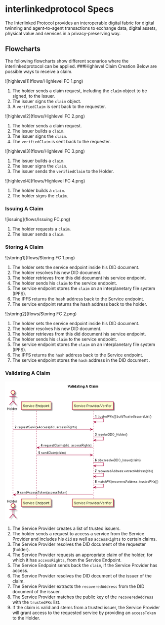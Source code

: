# interlinkedprotocol Specs
The Interlinked Protocol provides an interoperable digital fabric for digital twinning and agent-to-agent transactions to exchange data, digital assets, physical value and services in a privacy-preserving way.
## Flowcharts
The following flowcharts show different scenarios where the interlinkedprotocol can be applied.
###Highlevel Claim Creation
Below are possible ways to receive a claim.

![highlevel1](flows/Highlevel FC 1.png)
1. The holder sends a claim request, including the `claim` object to be signed, to the Issuer.
2. The issuer signs the `claim` object.
3. A `verifiedClaim` is sent back to the requester.

![highlevel2](flows/Highlevel FC 2.png)
1. The holder sends a claim request.
2. The issuer builds a `claim`.
3. The issuer signs the `claim`.
4. The `verifiedClaim` is sent back to the requester.

![highlevel3](flows/Highlevel FC 3.png)
1. The issuer builds a `claim`.
2. The issuer signs the `claim`.
3. The issuer sends the `verifiedClaim` to the Holder.

![highlevel4](flows/Highlevel FC 4.png)
1. The holder builds a `claim`.
2. The holder signs the `claim`.
### Issuing A Claim

![issuing](flows/Issuing FC.png)
1. The holder requests a `claim`.
2. The issuer sends a `claim`.
### Storing A Claim
![storing1](flows/Storing FC 1.png)
1. The holder sets the service endpoint inside his DID document.
2. The holder resolves his new DID document.
3. The holder retrieves from this did document his service endpoint.
4. The holder sends his `claim` to the service endpoint.
5. The service endpoint stores the `claim` on an interplanetary file system (IPFS).
6. The IPFS returns the hash address back to the Service endpoint.
7. The service endpoint returns the hash address back to the holder.

![storing2](flows/Storing FC 2.png)
1. The holder sets the service endpoint inside his DID document.
2. The holder resolves his new DID document.
3. The holder retrieves from this did document his service endpoint.
4. The holder sends his `claim` to the service endpoint.
5. The service endpoint stores the `claim` on an interplanetary file system (IPFS).
6. The IPFS returns the `hash` address back to the Service endpoint.
7. The service endpoint stores the `hash` address in the DID document .

### Validating A Claim

![validating](flows/Validation.png)
1. The Service Provider creates a list of trusted issuers.
2. The holder sends a request to access a service from the Service Provider and includes his `did` as well as `accessRights` to certain claims.
3. The Service Provider resolves the DID document of the requester (holder).
4. The Service Provider requests an appropriate claim of the holder, for which it has `accessRights`, from the Service Endpoint.
5. The Service Endpoint sends back the `claim`, if the Service Provider has access.
6. The Service Provider resolves the DID document of the issuer of the claim.
7. The Service Provider extracts the `recoveredAddress` from the DID document of the issuer.
8. The Service Provider matches the public key of the `recoveredAddress` with the `trustedPKs` list.
9. If the claim is valid and stems from a trusted issuer, the Service Provider will grant access to the requested service by providing an `accessToken` to the Holder.